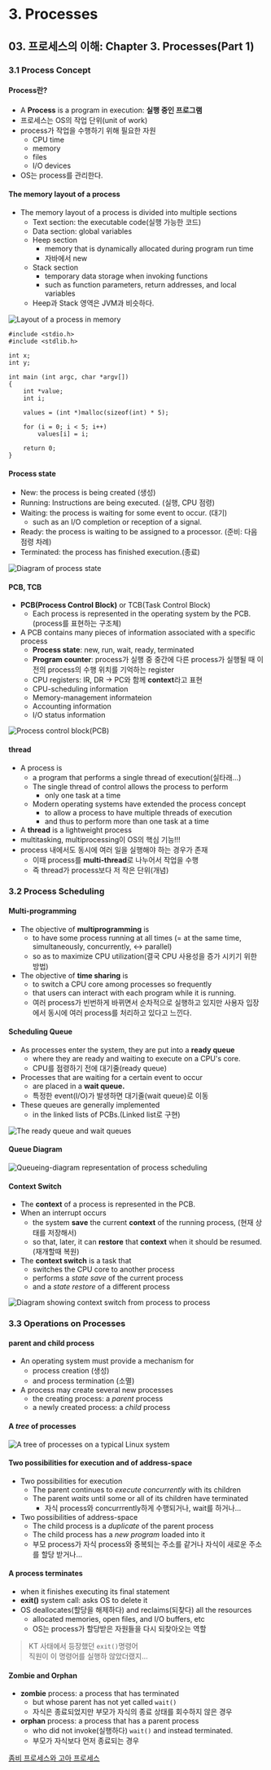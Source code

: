 # 3. Processes

## 03. 프로세스의 이해: Chapter 3. Processes(Part 1) 

### 3.1 Process Concept

#### Process란?

* A **Process** is a program in execution: **실행 중인 프로그램**
* 프로세스는 OS의 작업 단위(unit of work)
* process가 작업을 수행하기 위해 필요한 자원
    * CPU time
    * memory
    * files
    * I/O devices
* OS는 process를 관리한다. 

#### The memory layout of a process

* The memory layout of a process is divided into multiple sections
    * Text section: the executable code(실행 가능한 코드)
    * Data section: global variables
    * Heep section
        * memory that is dynamically allocated during program run time
        * 자바에서 new
    * Stack section
        * temporary data storage when invoking functions
        * such as function parameters, return addresses, and local variables
    * Heep과 Stack 영역은 JVM과 비슷하다.

![Layout of a process in memory](https://i.ibb.co/q5KxDnR/bandicam-2021-10-31-18-42-00-053.jpg)

```
#include <stdio.h>
#include <stdlib.h>

int x;
int y;

int main (int argc, char *argv[])
{
    int *value;
    int i;
    
    values = (int *)malloc(sizeof(int) * 5);
    
    for (i = 0; i < 5; i++)
        values[i] = i;
    
    return 0;
}
```

#### Process state

* New: the process is being created (생성)
* Running: Instructions are being executed. (실행, CPU 점령)
* Waiting: the process is waiting for some event to occur. (대기)
    * such as an I/O completion or reception of a signal.
* Ready: the process is waiting to be assigned to a processor. (준비: 다음 점령 차례)
* Terminated: the process has finished execution.(종료)

![Diagram of process state](https://i.ibb.co/0sYNMxv/bandicam-2021-10-31-18-47-59-066.jpg)

#### PCB, TCB

* **PCB(Process Control Block)** or TCB(Task Control Block)
    * Each process is represented in the operating system by the PCB.(process를 표현하는 구조체)
* A PCB contains many pieces of information associated with a specific process
    * **Process state**: new, run, wait, ready, terminated
    * **Program counter**: process가 실행 중 중간에 다른 process가 실행될 때 이전의 process의 수행 위치를 기억하는 register
    * CPU registers: IR, DR -> PC와 함께 **context**라고 표현
    * CPU-scheduling information
    * Memory-management informateion
    * Accounting information
    * I/O status information

![Process control block(PCB)](https://i.ibb.co/zZsjzw1/bandicam-2021-10-31-18-52-22-380.jpg)

#### thread

* A process is
    * a program that performs a single thread of execution(실타래...)
    * The single thread of control allows the process to perform
        * only one task at a time
    * Modern operating systems have extended the process concept
        * to allow a process to have multiple threads of execution
        * and thus to perform more than one task at a time
* A **thread** is a lightweight process
* multitasking, multiprocessing이 OS의 핵심 기능!!!
* process 내에서도 동시에 여러 일을 실행해야 하는 경우가 존재
    * 이때 process를 **multi-thread**로 나누어서 작업을 수행
    * 즉 thread가 process보다 저 작은 단위(개념)

### 3.2 Process Scheduling

#### Multi-programming

* The objective of **multiprogramming** is
    * to have some process running at all times (= at the same time, simultaneously, concurrently, <-> parallel)
    * so as to maximize CPU utilization(결국 CPU 사용성을 증가 시키기 위한 방법)
* The objective of **time sharing** is
    * to switch a CPU core among processes so frequently
    * that users can interact with each program while it is running.
    * 여러 process가 빈번하게 바뀌면서 순차적으로 실행하고 있지만 사용자 입장에서 동시에 여러 process를 처리하고 있다고 느낀다.

#### Scheduling Queue

* As processes enter the system, they are put into a **ready queue**
    * where they are ready and waiting to execute on a CPU's core.
    * CPU를 점령하기 전에 대기줄(ready queue)
* Processes that are waiting for a certain event to occur
    * are placed in a **wait queue.**
    * 특정한 event(I/O)가 발생하면 대기줄(wait queue)로 이동
* These queues are generally implemented
    * in the linked lists of PCBs.(Linked list로 구현)

![The ready queue and wait queues](https://i.ibb.co/yXrkwpr/bandicam-2021-10-31-20-12-57-206.jpg)

#### Queue Diagram

![Queueing-diagram representation of process scheduling](https://i.ibb.co/X7qg9rT/bandicam-2021-10-31-20-14-28-153.jpg)

#### Context Switch

* The **context** of a process is represented in the PCB.
* When an interrupt occurs
    * the system **save** the current **context** of the running process, (현재 상태를 저장해서)
    * so that, later, it can **restore** that **context** when it should be resumed. (재개할때 복원)
* The **context switch** is a task that
    * switches the CPU core to another process
    * performs a _state save_ of the current process
    * and a _state restore_ of a different process

![Diagram showing context switch from process to process](https://i.ibb.co/8cN1Q5F/bandicam-2021-10-31-20-18-56-106.jpg)

### 3.3 Operations on Processes

#### parent and child process

* An operating system must provide a mechanism for
    * process creation (생성)
    * and process termination (소멸)
* A process may create several new processes
    * the creating process: a _parent_ process
    * a newly created process: a _child_ process

#### A _tree_ of processes

![A tree of processes on a typical Linux system](https://i.ibb.co/w7hz0RN/bandicam-2021-10-31-21-21-58-117.jpg)

#### Two possibilities for execution and of address-space

* Two possibilities for execution
    * The parent continues to _execute concurrently_ with its children
    * The parent _waits_ until some or all of its children have terminated
        * 자식 process와 concurrrently하게 수행되거나, wait를 하거나...
* Two possibilities of address-space
    * The child process is a _duplicate_ of the parent process
    * The child process has a _new program_ loaded into it
    * 부모 process가 자식 process와 중복되는 주소를 같거나 자식이 새로운 주소를 할당 받거나...

#### A process terminates

* when it finishes executing its final statement
* **exit()** system call: asks OS to delete it
* OS deallocates(할당을 해제하다) and reclaims(되찾다) all the resources
    * allocated memories, open files, and I/O buffers, etc
    * OS는 process가 할당받은 자원들을 다시 되찾아오는 역할

> KT 사태에서 등장했던 `exit()`명령어    
> 직원이 이 명령어를 실행하 않았더랬지...

#### Zombie and Orphan

* **zombie** process: a process that has terminated
    * but whose parent has not yet called `wait()`
    * 자식은 종료되었지만 부모가 자식의 종료 상태를 회수하지 않은 경우
* **orphan** process: a process that has a parent process
    * who did not invoke(실행하다) `wait()` and instead terminated.
    * 부모가 자식보다 먼저 종료되는 경우

[좀비 프로세스와 고아 프로세스](https://codetravel.tistory.com/31)